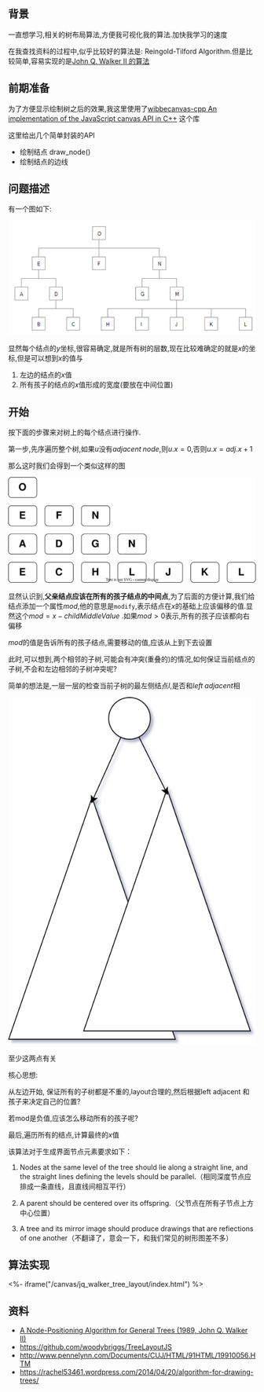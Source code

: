 ## 背景

一直想学习,相关的树布局算法,方便我可视化我的算法.加快我学习的速度

在我查找资料的过程中,似乎比较好的算法是: Reingold-Tilford Algorithm.但是比较简单,容易实现的是[John Q. Walker II 的算法][1]


## 前期准备

为了方便显示绘制树之后的效果,我这里使用了[wibbecanvas-cpp An implementation of the JavaScript canvas API in C++](https://github.com/wibbe/canvas-cpp) 这个库

这里给出几个简单封装的API

- 绘制结点 draw_node() 
- 绘制结点的边线

## 问题描述

有一个图如下:

![](./image/drawingtrees_fulltree.png)

显然每个结点的$y$坐标,很容易确定,就是所有树的层数,现在比较难确定的就是$x$的坐标,但是可以想到$x$的值与

1. 左边的结点的$x$值
2. 所有孩子的结点的$x$值形成的宽度(要放在中间位置)

## 开始

按下面的步骤来对树上的每个结点进行操作.

第一步,先序遍历整个树,如果$u$没有$adjacent\; node$,则$u.x = 0$,否则$u.x = adj.x + 1$


那么这时我们会得到一个类似这样的图

![treelayout-1](./image/treelayout_1.svg)

显然认识到,**父亲结点应该在所有的孩子结点的中间点**,为了后面的方便计算,我们给结点添加一个属性$mod$,他的意思是`modify`,表示结点在$x$的基础上应该偏移的值.显然这个$mod = x-childMiddleValue$
.如果$mod > 0$表示,所有的孩子应该都向右偏移


$mod$的值是告诉所有的孩子结点,需要移动的值,应该从上到下去设置


此时,可以想到,两个相邻的子树,可能会有冲突(重叠的)的情况,如何保证当前结点的子树,不会和左边相邻的子树冲突呢?

简单的想法是,一层一层的检查当前子树的最左侧结点$l$,是否和$left\; adjacent$相

![treeLayout_2](./image/treelayout_2.svg)
   
至少这两点有关


核心思想:

从左边开始,
保证所有的子树都是不重的,layout合理的,然后根据left adjacent 和 孩子来决定自己的位置?

若mod是负值,应该怎么移动所有的孩子呢?


最后,遍历所有的结点,计算最终的$x$值



该算法对于生成界面节点元素要求如下：

1. Nodes at the same level of the tree should lie along a straight line, and the straight lines defining the levels should be parallel.（相同深度节点应排成一条直线，且直线间相互平行）

2. A parent should be centered over its offspring.（父节点在所有子节点上方中心位置）

3. A tree and its mirror image should produce drawings that are refiections of one another（不翻译了，意会一下，和我们常见的树形图差不多）

## 算法实现

<%- iframe("/canvas/jq_walker_tree_layout/index.html") %>

## 资料

- [A Node-Positioning Algorithm for General Trees (1989, John Q. Walker II)][1]
- https://github.com/woodybriggs/TreeLayoutJS
- http://www.pennelynn.com/Documents/CUJ/HTML/91HTML/19910056.HTM
- https://rachel53461.wordpress.com/2014/04/20/algorithm-for-drawing-trees/



[1]: http://www.cs.unc.edu/techreports/89-034.pdf "A Node-Positioning Algorithm for General Trees (1989, John Q. Walker II)"

